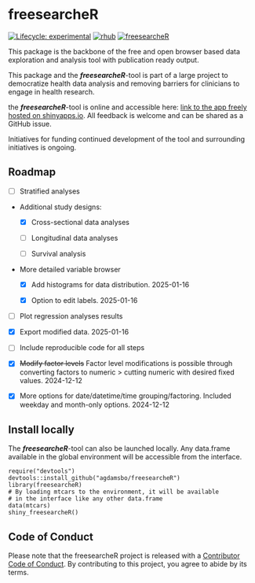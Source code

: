 # freesearcheR

<!-- badges: start -->

[![Lifecycle: experimental](https://img.shields.io/badge/lifecycle-experimental-orange.svg)](https://lifecycle.r-lib.org/articles/stages.html#experimental)
[![rhub](https://github.com/agdamsbo/freesearcheR/actions/workflows/rhub.yaml/badge.svg)](https://github.com/agdamsbo/freesearcheR/actions/workflows/rhub.yaml)
[![freesearcheR](https://img.shields.io/badge/Shiny-shinyapps.io-blue?style=flat&labelColor=white&logo=RStudio&logoColor=blue)](https://agdamsbo.shinyapps.io/freesearcheR/)
<!-- badges: end -->

This package is the backbone of the free and open browser based data exploration and analysis tool with publication ready output.

This package and the ***freesearcheR***-tool is part of a large project to democratize health data analysis and removing barriers for clinicians to engage in health research.

the ***freesearcheR***-tool is online and accessible here: [link to the app freely hosted on shinyapps.io](https://agdamsbo.shinyapps.io/freesearcheR/). All feedback is welcome and can be shared as a GitHub issue.

Initiatives for funding continued development of the tool and surrounding initiatives is ongoing.

## Roadmap

-   [ ] Stratified analyses

-   Additional study designs:

    -   [x] Cross-sectional data analyses

    -   [ ] Longitudinal data analyses

    -   [ ] Survival analysis

-   More detailed variable browser

    -   [x] Add histograms for data distribution. 2025-01-16

    -   [x] Option to edit labels. 2025-01-16

-   [ ] Plot regression analyses results

-   [x] Export modified data. 2025-01-16

-   [ ] Include reproducible code for all steps

-   [x] ~~Modify factor levels~~ Factor level modifications is possible through converting factors to numeric > cutting numeric with desired fixed values. 2024-12-12

-   [x] More options for date/datetime/time grouping/factoring. Included weekday and month-only options. 2024-12-12


## Install locally

The ***freesearcheR***-tool can also be launched locally. Any data.frame available in the global environment will be accessible from the interface.

```
require("devtools")
devtools::install_github("agdamsbo/freesearcheR")
library(freesearcheR)
# By loading mtcars to the environment, it will be available 
# in the interface like any other data.frame
data(mtcars) 
shiny_freesearcheR()
```

## Code of Conduct

Please note that the freesearcheR project is released with a [Contributor Code of Conduct](https://contributor-covenant.org/version/2/1/CODE_OF_CONDUCT.html). By contributing to this project, you agree to abide by its terms.
